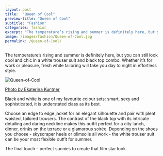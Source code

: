 ```yaml
---
layout: post
title:  "Queen of Cool"
preview-title: "Queen of Cool"
subtitle: "Fashion"
categories: fashion
excerpt: "The temperature’s rising and summer is definitely here, but you can still look cool and chic in a white trouser suit and black top combo. Whether it’s for work or pleasure, fresh white tailoring will take you" 
image: /images/fashion/Queen-of-Cool.jpg
permalink: /Queen-of-Cool/
---
```

 The temperature’s rising and summer is definitely here, but you can still look cool and chic in a white trouser suit and black top combo. Whether it’s for work or pleasure, fresh white tailoring will take you day to night in effortless style.

<div class="row justify-content-center">
<div class="col">
    <img src="{{ '/images/fashion/Queen-of-Cool.jpg' | prepend: SourceUrl }}" alt="Queen-of-Cool">
    <p class="font-sm image-credit"><a href="https://www.instagram.com/ekaterina_kuntner/" target="_blank">Photo by Ekaterina Kuntner</a></p>
</div>
</div>

 Black and white is one of my favourite colour sets: smart, sexy and sophisticated, it is understated class as its best.

 Choose an edge to edge jacket for an elegant silhouette and pair with pleat waisted, tailored trousers. The contrast of the black top with its intricate detailing and daring neckline makes this outfit perfect for a city lunch, dinner, drinks on the terrace or a glamorous soirée. Depending on the shoes you choose - skyscraper heels or plimsolls all work - the white trouser suit can be your most flexible outfit for summer.

 The final touch – perfect sunnies to create that film star look.

 <div class="row no-gutters">
    <div class="col-md-6 col-sm-12">
        <div class="post-left-image" style="background: url(../images/fashion/Queen-of-Cool-1.jpg) no-repeat; background-size: cover; margin-right: 0.5rem; max-height: 600px !important"></div>
    </div>
    <div class="col-md-6 col-sm-12">
        <div class="post-right-image" style="background: url(../images/fashion/Queen-of-Cool-2.jpg) no-repeat; background-size: cover; margin-left: 0.5rem; max-height: 600px !important"></div>
    </div>
</div>